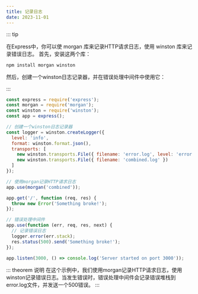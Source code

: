 ```yaml
---
title: 记录日志
date: 2023-11-01
---
```


::: tip

在Express中，你可以使 morgan 库来记录HTTP请求日志，使用 winston 库来记录错误日志。
首先，安装这两个库：

`npm install morgan winston`

然后，创建一个winston日志记录器，并在错误处理中间件中使用它：

:::


``` javascript
const express = require('express');
const morgan = require('morgan');
const winston = require('winston');
const app = express();

// 创建一个winston日志记录器
const logger = winston.createLogger({
  level: 'info',
  format: winston.format.json(),
  transports: [
    new winston.transports.File({ filename: 'error.log', level: 'error' }),
    new winston.transports.File({ filename: 'combined.log' })
  ]
});

// 使用morgan记录HTTP请求日志
app.use(morgan('combined'));

app.get('/', function (req, res) {
  throw new Error('Something broke!');
});

// 错误处理中间件
app.use(function (err, req, res, next) {
  // 记录错误日志
  logger.error(err.stack);
  res.status(500).send('Something broke!');
});

app.listen(3000, () => console.log('Server started on port 3000'));

```
::: theorem 说明
在这个示例中，我们使用morgan记录HTTP请求日志，使用winston记录错误日志。当发生错误时，错误处理中间件会记录错误堆栈到error.log文件，并发送一个500错误。
:::

